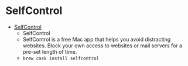 # SelfControl
- [SelfControl](https://selfcontrolapp.com/)
  -  SelfControl
  - SelfControl is a free Mac app that helps you avoid distracting websites. Block your own access to websites or mail servers for a pre-set length of time.
  - `brew cask install selfcontrol`
